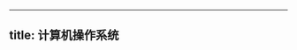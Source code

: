 
---
title: 计算机操作系统
---

[](/408/operating-system/引论.md#:embed)
[](/408/operating-system/进程.md#:embed)
[](/408/operating-system/处理机调度与死锁.md#:embed)
[](/408/operating-system/存储器管理.md#:embed)
[](/408/operating-system/虚拟存储器.md#:embed)
